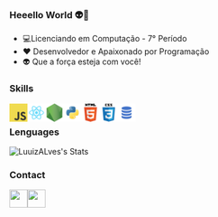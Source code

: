 ### Heeello World 👽🚀
- 💻Licenciando em Computação - 7° Período 
- ❤ Desenvolvedor e Apaixonado por Programação 
- 👽 Que a força esteja com você!

### Skills

<img align="left" height="32" width="32" src="https://raw.githubusercontent.com/github/explore/80688e429a7d4ef2fca1e82350fe8e3517d3494d/topics/javascript/javascript.png" />
<img align="left" height="32" width="32" src="https://raw.githubusercontent.com/github/explore/80688e429a7d4ef2fca1e82350fe8e3517d3494d/topics/react/react.png" />
<img align="left" height="32" width="32" src="https://raw.githubusercontent.com/github/explore/80688e429a7d4ef2fca1e82350fe8e3517d3494d/topics/nodejs/nodejs.png" />
<img align="left" height="32" width="32" src="https://raw.githubusercontent.com/github/explore/80688e429a7d4ef2fca1e82350fe8e3517d3494d/topics/python/python.png" />
<img align="left" height="32" width="32" src="https://raw.githubusercontent.com/github/explore/80688e429a7d4ef2fca1e82350fe8e3517d3494d/topics/html/html.png" />
<img align="left" height="32" width="32" src="https://raw.githubusercontent.com/github/explore/80688e429a7d4ef2fca1e82350fe8e3517d3494d/topics/css/css.png" />
<img align="left" height="32" width="32" src="https://raw.githubusercontent.com/github/explore/80688e429a7d4ef2fca1e82350fe8e3517d3494d/topics/sql/sql.png" />
<br />

### Lenguages

<img alt="LuuizALves's Stats" src="https://github-readme-stats.vercel.app/api/top-langs/?username=LuuizAlves&layout=compact" />

### Contact
<a href="https://www.linkedin.com/in/luiz-alencar-641b62198/" target="_blank" >
  <img align="left" height="32" width="32" src="https://cdn.jsdelivr.net/npm/simple-icons@v3/icons/linkedin.svg" />
</a>
<a href="https://www.instagram.com/lluizfab/?hl=pt-br" target="_blank" >
  <img align="left" height="32" width="32" src="https://cdn.jsdelivr.net/npm/simple-icons@v3/icons/instagram.svg" />
</a>

<!--
**LuizAlencar17/LuizAlencar17** is a ✨ _special_ ✨ repository because its `README.md` (this file) appears on your GitHub profile.

Here are some ideas to get you started:



- 🔭 I’m currently working on ...
- 🌱 I’m currently learning ...
- 👯 I’m looking to collaborate on ...
- 🤔 I’m looking for help with ...
- 💬 Ask me about ...
- 📫 How to reach me: ...
- 😄 Pronouns: ...
- ⚡ Fun fact: ...
-->
